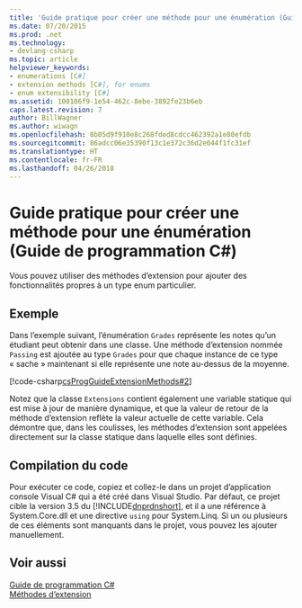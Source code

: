 ```yaml
---
title: 'Guide pratique pour créer une méthode pour une énumération (Guide de programmation C#) '
ms.date: 07/20/2015
ms.prod: .net
ms.technology:
- devlang-csharp
ms.topic: article
helpviewer_keywords:
- enumerations [C#]
- extension methods [C#], for enums
- enum extensibility [C#]
ms.assetid: 100106f9-1e54-462c-8ebe-3892fe23b6eb
caps.latest.revision: 7
author: BillWagner
ms.author: wiwagn
ms.openlocfilehash: 8b05d9f910e8c268fded8cdcc462392a1e80efdb
ms.sourcegitcommit: 86adcc06e35390f13c1e372c36d2e044f1fc31ef
ms.translationtype: HT
ms.contentlocale: fr-FR
ms.lasthandoff: 04/26/2018
---
```

# <a name="how-to-create-a-new-method-for-an-enumeration-c-programming-guide"></a>Guide pratique pour créer une méthode pour une énumération (Guide de programmation C#) 
Vous pouvez utiliser des méthodes d’extension pour ajouter des fonctionnalités propres à un type enum particulier.  
  
## <a name="example"></a>Exemple  
 Dans l’exemple suivant, l’énumération `Grades` représente les notes qu’un étudiant peut obtenir dans une classe. Une méthode d’extension nommée `Passing` est ajoutée au type `Grades` pour que chaque instance de ce type « sache » maintenant si elle représente une note au-dessus de la moyenne.  
  
 [!code-csharp[csProgGuideExtensionMethods#2](../../../csharp/programming-guide/classes-and-structs/codesnippet/CSharp/how-to-create-a-new-method-for-an-enumeration_1.cs)]  
  
 Notez que la classe `Extensions` contient également une variable statique qui est mise à jour de manière dynamique, et que la valeur de retour de la méthode d’extension reflète la valeur actuelle de cette variable. Cela démontre que, dans les coulisses, les méthodes d’extension sont appelées directement sur la classe statique dans laquelle elles sont définies.  
  
## <a name="compiling-the-code"></a>Compilation du code  
 Pour exécuter ce code, copiez et collez-le dans un projet d’application console Visual C# qui a été créé dans Visual Studio. Par défaut, ce projet cible la version 3.5 du [!INCLUDE[dnprdnshort](~/includes/dnprdnshort-md.md)], et il a une référence à System.Core.dll et une directive `using` pour System.Linq. Si un ou plusieurs de ces éléments sont manquants dans le projet, vous pouvez les ajouter manuellement.  
  
## <a name="see-also"></a>Voir aussi  
 [Guide de programmation C#](../../../csharp/programming-guide/index.md)  
 [Méthodes d’extension](../../../csharp/programming-guide/classes-and-structs/extension-methods.md)
